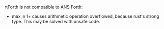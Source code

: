rtForth is not compatible to ANS Forth:

* max_n 1+ causes arithmetic operation overflowed, because rust's strong type. This may be solved with unsafe code.
